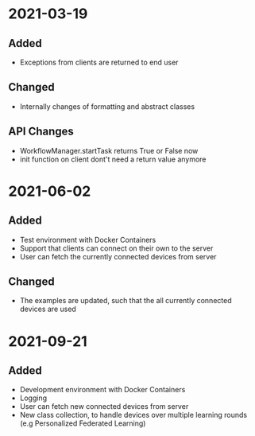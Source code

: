 # 2021-03-19
## Added
   - Exceptions from clients are returned to end user
## Changed
   - Internally changes of formatting and abstract classes
## API Changes
   - WorkflowManager.startTask returns True or False now
   - init function on client dont't need a return value anymore

# 2021-06-02
## Added
   - Test environment with Docker Containers
   - Support that clients can connect on their own to the server
   - User can fetch the currently connected devices from server
## Changed
   - The examples are updated, such that the all currently connected devices are used

# 2021-09-21
## Added
   - Development environment with Docker Containers
   - Logging 
   - User can fetch new connected devices from server
   - New class collection, to handle devices over multiple learning rounds (e.g
     Personalized Federated Learning)
